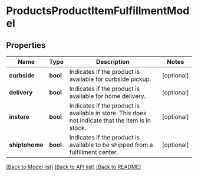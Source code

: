 # ProductsProductItemFulfillmentModel

## Properties
Name | Type | Description | Notes
------------ | ------------- | ------------- | -------------
**curbside** | **bool** | Indicates if the product is available for curbside pickup. | [optional] 
**delivery** | **bool** | Indicates if the product is available for home delivery. | [optional] 
**instore** | **bool** | Indicates if the product is available in store. This does not indicate that the item is in stock. | [optional] 
**shiptohome** | **bool** | Indicates if the product is available to be shipped from a fulfillment center. | [optional] 

[[Back to Model list]](../README.md#documentation-for-models) [[Back to API list]](../README.md#documentation-for-api-endpoints) [[Back to README]](../README.md)

